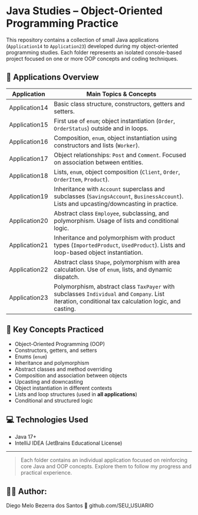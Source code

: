 # Java Studies – Object-Oriented Programming Practice

This repository contains a collection of small Java applications (`Application14` to `Application23`) developed during my object-oriented programming studies.
Each folder represents an isolated console-based project focused on one or more OOP concepts and coding techniques.

## 📂 Applications Overview

| Application     | Main Topics & Concepts                                                                 |
|----------------|-----------------------------------------------------------------------------------------|
| Application14  | Basic class structure, constructors, getters and setters.                               |
| Application15  | First use of `enum`; object instantiation (`Order`, `OrderStatus`) outside and in loops.|
| Application16  | Composition, `enum`, object instantiation using constructors and lists (`Worker`).      |
| Application17  | Object relationships: `Post` and `Comment`. Focused on association between entities.    |
| Application18  | Lists, `enum`, object composition (`Client`, `Order`, `OrderItem`, `Product`).          |
| Application19  | Inheritance with `Account` superclass and subclasses (`SavingsAccount`, `BusinessAccount`). Lists and upcasting/downcasting in practice. |
| Application20  | Abstract class `Employee`, subclassing, and polymorphism. Usage of lists and conditional logic. |
| Application21  | Inheritance and polymorphism with product types (`ImportedProduct`, `UsedProduct`). Lists and loop-based object instantiation. |
| Application22  | Abstract class `Shape`, polymorphism with area calculation. Use of `enum`, lists, and dynamic dispatch. |
| Application23  | Polymorphism, abstract class `TaxPayer` with subclasses `Individual` and `Company`. List iteration, conditional tax calculation logic, and casting. |

## 🧠 Key Concepts Practiced

- Object-Oriented Programming (OOP)
- Constructors, getters, and setters
- Enums (`enum`)
- Inheritance and polymorphism
- Abstract classes and method overriding
- Composition and association between objects
- Upcasting and downcasting
- Object instantiation in different contexts
- Lists and loop structures (used in **all applications**)
- Conditional and structured logic

## 💻 Technologies Used

- Java 17+
- IntelliJ IDEA (JetBrains Educational License)

---

> Each folder contains an individual application focused on reinforcing core Java and OOP concepts. Explore them to follow my progress and practical experience.

## 👨‍💻 Author:
Diego Melo Bezerra dos Santos
🔗 github.com/SEU_USUARIO
